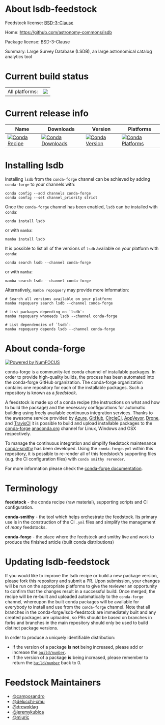 About lsdb-feedstock
====================

Feedstock license: [BSD-3-Clause](https://github.com/conda-forge/lsdb-feedstock/blob/main/LICENSE.txt)

Home: https://github.com/astronomy-commons/lsdb

Package license: BSD-3-Clause

Summary: Large Survey Database (LSDB), an large astronomical catalog analytics tool

Current build status
====================


<table><tr><td>All platforms:</td>
    <td>
      <a href="https://dev.azure.com/conda-forge/feedstock-builds/_build/latest?definitionId=21358&branchName=main">
        <img src="https://dev.azure.com/conda-forge/feedstock-builds/_apis/build/status/lsdb-feedstock?branchName=main">
      </a>
    </td>
  </tr>
</table>

Current release info
====================

| Name | Downloads | Version | Platforms |
| --- | --- | --- | --- |
| [![Conda Recipe](https://img.shields.io/badge/recipe-lsdb-green.svg)](https://anaconda.org/conda-forge/lsdb) | [![Conda Downloads](https://img.shields.io/conda/dn/conda-forge/lsdb.svg)](https://anaconda.org/conda-forge/lsdb) | [![Conda Version](https://img.shields.io/conda/vn/conda-forge/lsdb.svg)](https://anaconda.org/conda-forge/lsdb) | [![Conda Platforms](https://img.shields.io/conda/pn/conda-forge/lsdb.svg)](https://anaconda.org/conda-forge/lsdb) |

Installing lsdb
===============

Installing `lsdb` from the `conda-forge` channel can be achieved by adding `conda-forge` to your channels with:

```
conda config --add channels conda-forge
conda config --set channel_priority strict
```

Once the `conda-forge` channel has been enabled, `lsdb` can be installed with `conda`:

```
conda install lsdb
```

or with `mamba`:

```
mamba install lsdb
```

It is possible to list all of the versions of `lsdb` available on your platform with `conda`:

```
conda search lsdb --channel conda-forge
```

or with `mamba`:

```
mamba search lsdb --channel conda-forge
```

Alternatively, `mamba repoquery` may provide more information:

```
# Search all versions available on your platform:
mamba repoquery search lsdb --channel conda-forge

# List packages depending on `lsdb`:
mamba repoquery whoneeds lsdb --channel conda-forge

# List dependencies of `lsdb`:
mamba repoquery depends lsdb --channel conda-forge
```


About conda-forge
=================

[![Powered by
NumFOCUS](https://img.shields.io/badge/powered%20by-NumFOCUS-orange.svg?style=flat&colorA=E1523D&colorB=007D8A)](https://numfocus.org)

conda-forge is a community-led conda channel of installable packages.
In order to provide high-quality builds, the process has been automated into the
conda-forge GitHub organization. The conda-forge organization contains one repository
for each of the installable packages. Such a repository is known as a *feedstock*.

A feedstock is made up of a conda recipe (the instructions on what and how to build
the package) and the necessary configurations for automatic building using freely
available continuous integration services. Thanks to the awesome service provided by
[Azure](https://azure.microsoft.com/en-us/services/devops/), [GitHub](https://github.com/),
[CircleCI](https://circleci.com/), [AppVeyor](https://www.appveyor.com/),
[Drone](https://cloud.drone.io/welcome), and [TravisCI](https://travis-ci.com/)
it is possible to build and upload installable packages to the
[conda-forge](https://anaconda.org/conda-forge) [anaconda.org](https://anaconda.org/)
channel for Linux, Windows and OSX respectively.

To manage the continuous integration and simplify feedstock maintenance
[conda-smithy](https://github.com/conda-forge/conda-smithy) has been developed.
Using the ``conda-forge.yml`` within this repository, it is possible to re-render all of
this feedstock's supporting files (e.g. the CI configuration files) with ``conda smithy rerender``.

For more information please check the [conda-forge documentation](https://conda-forge.org/docs/).

Terminology
===========

**feedstock** - the conda recipe (raw material), supporting scripts and CI configuration.

**conda-smithy** - the tool which helps orchestrate the feedstock.
                   Its primary use is in the construction of the CI ``.yml`` files
                   and simplify the management of *many* feedstocks.

**conda-forge** - the place where the feedstock and smithy live and work to
                  produce the finished article (built conda distributions)


Updating lsdb-feedstock
=======================

If you would like to improve the lsdb recipe or build a new
package version, please fork this repository and submit a PR. Upon submission,
your changes will be run on the appropriate platforms to give the reviewer an
opportunity to confirm that the changes result in a successful build. Once
merged, the recipe will be re-built and uploaded automatically to the
`conda-forge` channel, whereupon the built conda packages will be available for
everybody to install and use from the `conda-forge` channel.
Note that all branches in the conda-forge/lsdb-feedstock are
immediately built and any created packages are uploaded, so PRs should be based
on branches in forks and branches in the main repository should only be used to
build distinct package versions.

In order to produce a uniquely identifiable distribution:
 * If the version of a package **is not** being increased, please add or increase
   the [``build/number``](https://docs.conda.io/projects/conda-build/en/latest/resources/define-metadata.html#build-number-and-string).
 * If the version of a package **is** being increased, please remember to return
   the [``build/number``](https://docs.conda.io/projects/conda-build/en/latest/resources/define-metadata.html#build-number-and-string)
   back to 0.

Feedstock Maintainers
=====================

* [@camposandro](https://github.com/camposandro/)
* [@delucchi-cmu](https://github.com/delucchi-cmu/)
* [@drewoldag](https://github.com/drewoldag/)
* [@jeremykubica](https://github.com/jeremykubica/)
* [@mjuric](https://github.com/mjuric/)


<!-- dummy commit to enable rerendering -->


